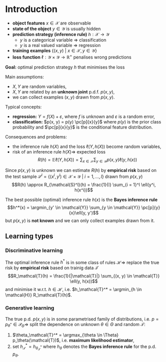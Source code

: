 # Introduction

* **object features** $x \in \mathcal{X}$ are observable
* **state of the object** $y \in \mathcal{Y}$ is usually hidden
* **prediction strategy (inference rule)** $h: \mathcal{X} \to \mathcal{Y}$
    * $y$ is a categorical variable $\Rightarrow$ classification
    * $y$ is a real valued variable $\Rightarrow$ regression
* **training examples** $\{(x, y) \ | \ x \in \mathcal{X}, y \in \mathcal{Y}\}$
* **loss function** $\ell: \mathcal{Y} \times \mathcal{Y} \to \mathbb{R}^+$ penalises wrong predictions

**Goal:** optimal prediction strategy $h$ that minimises the loss

Main assumptions:

* $X, Y$ are random variables,
* $X, Y$ are related by an **unknown joint** p.d.f. $p(x, y)$,
* we can collect examples $(x, y)$ drawn from $p(x, y)$.

Typical concepts:

* **regression:** $Y = f(X) + \varepsilon$, where $f$ is unknown and $\varepsilon$ is a random error,
* **classification:** $p(x, y) = p(y) \pc[p]{x}{y}$ where $p(y)$ is the prior class probability and $\pc[p]{x}{y}$ is the conditional feature distribution.

Consequences and problems:

* the inference rule $h(X)$ and the loss $\ell(Y, h(X))$ become random variables,
* risk of an inference rule $h(X) \Rightarrow$ expected loss
$$R(h) = \mathbb{E}\ell(Y, h(X)) = \sum_{x \in \mathcal{X}} \sum_{y \in \mathcal{Y}} p(x, y) \ell(y, h(x))$$

Since $p(x, y)$ is unknown we can estimate $R(h)$ by **empirical risk** based on the test sample $\mathcal{S}^l = \{(x^i, y^i) \in \mathcal{X} \times \mathcal{Y} \ | \ i = 1, \dots, l\}$ drawn from $p(x, y)$
$$R(h) \approx R_{\mathcal{S}^l}(h) = \frac{1}{l} \sum_{i = 1}^l \ell(y^i, h(x^i))$$

The best possible (optimal) inference rule $h(x)$ is the **Bayes inference rule**
$$h^*(x) = \argmin_{y' \in \mathcal{Y}} \sum_{y \in \mathcal{Y}} \pc[p]{y}{x}\ell(y, y')$$
but $p(x, y)$ is **not known** and we can only collect examples drawn from it.

## Learning types

### Discriminative learning

The optimal inference rule $h^*$ is in some class of rules $\mathcal{H} \Rightarrow$ replace the true risk by **empirical risk** based on trainig data $\mathcal{T}$
$$R_\mathcal{T}(h) = \frac{1}{|\mathcal{T}|} \sum_{(x, y) \in \mathcal{T}} \ell(y, h(x))$$
and minimise it w.r.t. $h \in \mathcal{H}$, i.e. $h_\mathcal{T}^* = \argmin_{h \in \mathcal{H}} R_\mathcal{T}(h)$.

### Generative learning

The true p.d. $p(x, y)$ is in some parametrised family of distributions, i.e. $p = p_{\theta^*} \in \mathcal{P}_\Theta \Rightarrow$ split the dependence on unknown $\theta \in \Theta$ and random $\mathcal{T}$:

1. $\theta_\mathcal{T}^* = \argmax_{\theta \in \Theta} p_\theta(\mathcal{T})$, i.e. **maximum likelihood estimator**,
2. set $h_\mathcal{T}^* = h_{\theta_\mathcal{T}^*}$ where $h_\theta$ denotes the **Bayes inference rule** for the p.d. $p_\theta$.
